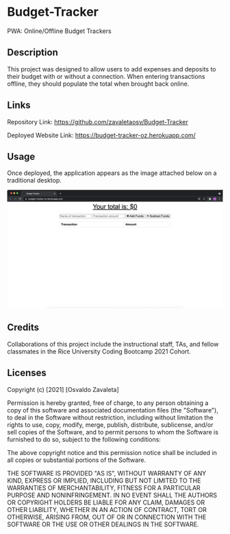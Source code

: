 # Budget-Tracker
PWA: Online/Offline Budget Trackers
## Description

This project was designed to allow users to add expenses and deposits to their budget with or without a connection. When entering transactions offline, they should populate the total when brought back online.
## Links

Repository Link: https://github.com/zavaletaosv/Budget-Tracker

Deployed Website Link: https://budget-tracker-oz.herokuapp.com/
## Usage

Once deployed, the application appears as the image attached below on a traditional desktop.

<img
src="public/images/ss1.png"
alt="A screenshot of the application" />

## Credits

Collaborations of this project include the instructional staff, TAs, and fellow classmates in the Rice University Coding Bootcamp 2021 Cohort.

## Licenses

Copyright (c) [2021] [Osvaldo Zavaleta]

Permission is hereby granted, free of charge, to any person obtaining a copy of this software and associated documentation files (the "Software"), to deal in the Software without restriction, including without limitation the rights to use, copy, modify, merge, publish, distribute, sublicense, and/or sell copies of the Software, and to permit persons to whom the Software is furnished to do so, subject to the following conditions:

The above copyright notice and this permission notice shall be included in all copies or substantial portions of the Software.

THE SOFTWARE IS PROVIDED "AS IS", WITHOUT WARRANTY OF ANY KIND, EXPRESS OR IMPLIED, INCLUDING BUT NOT LIMITED TO THE WARRANTIES OF MERCHANTABILITY, FITNESS FOR A PARTICULAR PURPOSE AND NONINFRINGEMENT. IN NO EVENT SHALL THE AUTHORS OR COPYRIGHT HOLDERS BE LIABLE FOR ANY CLAIM, DAMAGES OR OTHER LIABILITY, WHETHER IN AN ACTION OF CONTRACT, TORT OR OTHERWISE, ARISING FROM, OUT OF OR IN CONNECTION WITH THE SOFTWARE OR THE USE OR OTHER DEALINGS IN THE SOFTWARE.
